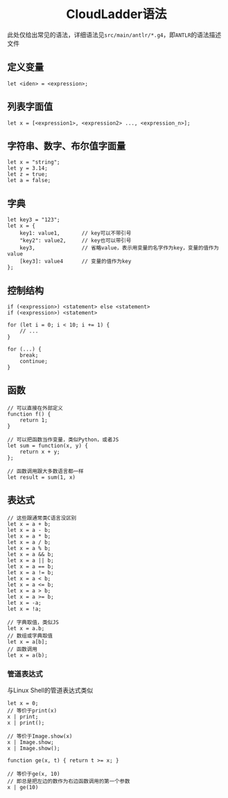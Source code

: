 <div style="text-align: center">

# CloudLadder语法

</div>

此处仅给出常见的语法，详细语法见`src/main/antlr/*.g4`，即`ANTLR`的语法描述文件

## 定义变量
```
let <iden> = <expression>;
```

## 列表字面值
```
let x = [<expression1>, <expression2> ..., <expression_n>];
```

## 字符串、数字、布尔值字面量
```
let x = "string";
let y = 3.14;
let z = true;
let a = false;
```

## 字典
```
let key3 = "123";
let x = {
    key1: value1,       // key可以不带引号
    "key2": value2,     // key也可以带引号
    key3,               // 省略value，表示用变量的名字作为key，变量的值作为value
    [key3]: value4      // 变量的值作为key
};
```

## 控制结构
```
if (<expression>) <statement> else <statement>
if (<expression>) <statement>
```

```
for (let i = 0; i < 10; i += 1) {
    // ...
}
```

```
for (...) {
    break;
    continue;
}
```

## 函数
```
// 可以直接在外部定义
function f() {
    return 1;
}

// 可以把函数当作变量，类似Python，或者JS
let sum = function(x, y) {
    return x + y;
};

// 函数调用跟大多数语言都一样
let result = sum(1, x)
```

## 表达式
```
// 这些跟通常类C语言没区别
let x = a + b;
let x = a - b;
let x = a * b;
let x = a / b;
let x = a % b;
let x = a && b;
let x = a || b;
let x = a == b;
let x = a != b;
let x = a < b;
let x = a <= b;
let x = a > b;
let x = a >= b;
let x = -a;
let x = !a;

// 字典取值，类似JS
let x = a.b;
// 数组或字典取值
let x = a[b];
// 函数调用
let x = a(b);
```

### 管道表达式
与Linux Shell的管道表达式类似
```
let x = 0;
// 等价于print(x)
x | print;
x | print();

// 等价于Image.show(x)
x | Image.show;
x | Image.show();

function ge(x, t) { return t >= x; }

// 等价于ge(x, 10)
// 即总是把左边的数作为右边函数调用的第一个参数
x | ge(10)
```